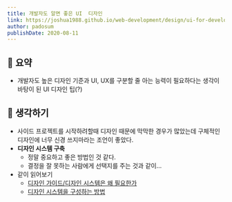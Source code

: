 ```yaml
---
title: 개발자도 알면 좋은 UI  디자인
link: https://joshua1988.github.io/web-development/design/ui-for-developers/
author: padosum
publishDate: 2020-08-11
---
```

## 📝 요약 
- 개발자도 높은 디자인 기준과 UI, UX를 구분할 줄 아는 능력이 필요하다는 생각이 바탕이 된 UI 디자인 팁(?)

## 🤔 생각하기 
- 사이드 프로젝트를 시작하려할때 디자인 때문에 막막한 경우가 많았는데 구체적인 디자인에 너무 신경 쓰지마라는 조언이 좋았다.  
- **디자인 시스템 구축**
  - 정말 중요하고 좋은 방법인 것 같다.  
  - 결정을 잘 못하는 사람에게 선택지를 주는 것과 같이... 
- 같이 읽어보기 
  - [디자인 가이드/디자인 시스템은 왜 필요한가](https://story.pxd.co.kr/1434)
  - [디자인 시스템을 구성하는 방법](https://medium.com/guleum/%EB%94%94%EC%9E%90%EC%9D%B8-%EC%8B%9C%EC%8A%A4%ED%85%9C%EC%9D%84-%EA%B5%AC%EC%84%B1%ED%95%98%EB%8A%94-%EB%B0%A9%EB%B2%95-beefa8214884)